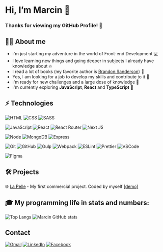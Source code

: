 # Hi, I’m Marcin :wave: 
 ### Thanks for viewing my GitHub Profile! :hugs:
 
 ## :frowning_man: About me
 - I'm just starting my adventure in the world of Front-end Development :computer:
 - I love learning new things and going deeper in subjects I already have knowledge about :fire:
 - I read a lot of books (my favorite author is [Brandon Sanderson](https://www.brandonsanderson.com/)) :book:
 - Yes, I am looking for a job to develop my skills and contribute to it :hammer:
 - I'm ready for new challenges and a large dose of knowledge :muscle:
 - I'm currently exploring **JavaScript**, **React** and **TypeScript** :eyes:


## ⚡  Technologies
![HTML](https://img.shields.io/badge/HTML-orange?logo=html5&logoColor=white&style=flat)
![CSS](https://img.shields.io/badge/CSS-blue?logo=css3&style=flat)
![SASS](https://img.shields.io/badge/Sass-pink?logo=sass&logoColor=white&style=flat)

![JavaScript](https://img.shields.io/badge/JavaScript-yellow?logo=javascript&logoColor=white&style=flat) 
![React](https://img.shields.io/badge/React-black?logo=react&logoColor=white&style=flat) 
![React Router](https://img.shields.io/badge/ReactRouter-black?logo=React-Router&logoColor=white&style=flat)
![Next JS](https://img.shields.io/badge/Next-black?style=for-the-badge&logo=next.js&logoColor=white&style=flat)

![Node](https://img.shields.io/badge/Node.JS-green?logo=node.js&logoColor=white&style=flat)
![MongoDB](https://img.shields.io/badge/MongoDB-darkgreen?logo=mongodb&logoColor=white&style=flat)
![Express](https://img.shields.io/badge/Express-gray?style=flat)

![Git](https://img.shields.io/badge/Git-red?logo=git&logoColor=white&style=flat)
![GitHub](https://img.shields.io/badge/GitHub-gray?logo=github&logoColor=white&style=flat) 
![Gulp](https://img.shields.io/badge/Gulp-%23CF4647?logo=gulp&logoColor=white&style=flat)
![Webpack](https://img.shields.io/badge/Webpack-blue?logo=webpack&logoColor=white&style=flat)
![ESLint](https://img.shields.io/badge/ESLint-purple?logo=eslint&logoColor=white&style=flat)
![Prettier](https://img.shields.io/badge/Prettier-24292e?logo=prettier&logoColor=white&style=flat)
![VSCode](https://img.shields.io/badge/VSCode-blue?logo=Visual-Studio-Code&logoColor=white&style=flat)

![Figma](https://img.shields.io/badge/Figma-%23F24E1E?logo=Figma&logoColor=wihte&style=flat)

## :hammer_and_wrench:  Projects 

:globe_with_meridians: [La Pelle](https://github.com/MarcinKukulka/LaPelle) - My first commercial project. Coded by myself [[demo]](https://lapelle.pl/)

## :mortar_board: My programming life in stats and numbers:
![Top Langs](https://github-readme-stats.vercel.app/api/top-langs/?username=MarcinKukulka&theme=dark)
![Marcin GitHub stats](https://github-readme-stats.vercel.app/api?username=MarcinKukulka&theme=dark&count_private=true&show_icons=true&include_all_commits=true)

## Contact  
[![Gmail](https://img.shields.io/badge/Gmail-D14836?style=for-the-badge&logo=gmail&logoColor=white)][URLemail] 
[![LinkedIn](https://img.shields.io/badge/linkedin-%230077B5.svg?style=for-the-badge&logo=linkedin&logoColor=white)][URLlinkedin] 
[![Facebook](https://img.shields.io/badge/Facebook-%231877F2.svg?style=for-the-badge&logo=Facebook&logoColor=white)][URLfacebook]

[URLemail]:mailto:marcinkukulka@gmail.com
[URLlinkedin]:https://www.linkedin.com/in/marcin-kuku%C5%82ka-973b3a1b7/
[URLfacebook]:https://www.facebook.com/marcinkukulka
